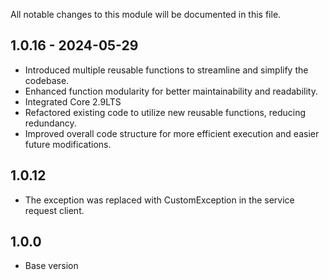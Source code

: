 All notable changes to this module will be documented in this file.

## 1.0.16 - 2024-05-29
- Introduced multiple reusable functions to streamline and simplify the codebase.
- Enhanced function modularity for better maintainability and readability.
- Integrated Core 2.9LTS
- Refactored existing code to utilize new reusable functions, reducing redundancy.
- Improved overall code structure for more efficient execution and easier future modifications.


## 1.0.12
- The exception was replaced with CustomException in the service request client.

  
## 1.0.0
- Base version
